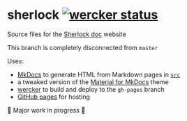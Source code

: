 # sherlock  [![wercker status](https://app.wercker.com/status/f8025f1fa24ffeb6577b5a3a844e9314/s "wercker status")](https://app.wercker.com/project/bykey/f8025f1fa24ffeb6577b5a3a844e9314)

Source files for the [Sherlock doc](sherlock-doc.stanford.edu) website


This branch is completely disconnected from `master`

Uses:
* [MkDocs](http://mkdocs.org) to generate HTML from Markdown pages in [`src`](src)
* a tweaked version of the [Material for MkDocs](https://github.com/kcgthb/mkdocs-material_su) theme
* [wercker](http://wercker.com) to build and deploy to the `gh-pages` branch
* [GitHub pages](https://pages.github.com/) for hosting

:construction: Major work in progress :construction:

